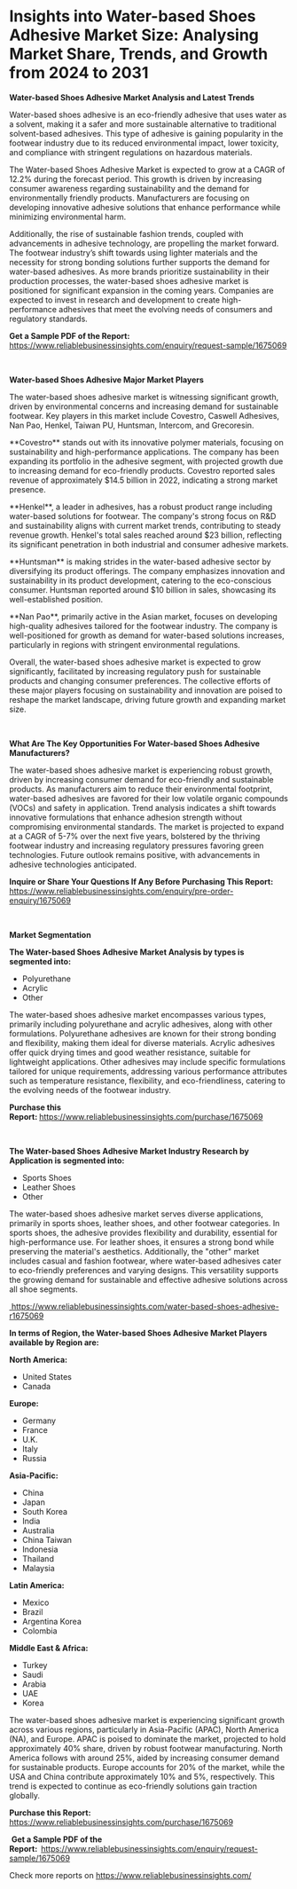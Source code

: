 <p><h1>Insights into Water-based Shoes Adhesive Market Size: Analysing Market Share, Trends, and Growth from 2024 to 2031</h1></p><p><strong>Water-based Shoes Adhesive Market Analysis and Latest Trends</strong></p>
<p><p>Water-based shoes adhesive is an eco-friendly adhesive that uses water as a solvent, making it a safer and more sustainable alternative to traditional solvent-based adhesives. This type of adhesive is gaining popularity in the footwear industry due to its reduced environmental impact, lower toxicity, and compliance with stringent regulations on hazardous materials.</p><p>The Water-based Shoes Adhesive Market is expected to grow at a CAGR of 12.2% during the forecast period. This growth is driven by increasing consumer awareness regarding sustainability and the demand for environmentally friendly products. Manufacturers are focusing on developing innovative adhesive solutions that enhance performance while minimizing environmental harm.</p><p>Additionally, the rise of sustainable fashion trends, coupled with advancements in adhesive technology, are propelling the market forward. The footwear industry’s shift towards using lighter materials and the necessity for strong bonding solutions further supports the demand for water-based adhesives. As more brands prioritize sustainability in their production processes, the water-based shoes adhesive market is positioned for significant expansion in the coming years. Companies are expected to invest in research and development to create high-performance adhesives that meet the evolving needs of consumers and regulatory standards.</p></p>
<p><strong>Get a Sample PDF of the Report:&nbsp;</strong> <a href="https://www.reliablebusinessinsights.com/enquiry/request-sample/1675069?utm_campaign=100&utm_medium=2&utm_source=Github&utm_content=ia&utm_term=28122024&utm_id=water-based-shoes-adhesive">https://www.reliablebusinessinsights.com/enquiry/request-sample/1675069</a></p>
<p>&nbsp;</p>
<p><strong>Water-based Shoes Adhesive Major Market Players</strong></p>
<p><p>The water-based shoes adhesive market is witnessing significant growth, driven by environmental concerns and increasing demand for sustainable footwear. Key players in this market include Covestro, Caswell Adhesives, Nan Pao, Henkel, Taiwan PU, Huntsman, Intercom, and Grecoresin.</p><p>**Covestro** stands out with its innovative polymer materials, focusing on sustainability and high-performance applications. The company has been expanding its portfolio in the adhesive segment, with projected growth due to increasing demand for eco-friendly products. Covestro reported sales revenue of approximately $14.5 billion in 2022, indicating a strong market presence.</p><p>**Henkel**, a leader in adhesives, has a robust product range including water-based solutions for footwear. The company's strong focus on R&D and sustainability aligns with current market trends, contributing to steady revenue growth. Henkel's total sales reached around $23 billion, reflecting its significant penetration in both industrial and consumer adhesive markets.</p><p>**Huntsman** is making strides in the water-based adhesive sector by diversifying its product offerings. The company emphasizes innovation and sustainability in its product development, catering to the eco-conscious consumer. Huntsman reported around $10 billion in sales, showcasing its well-established position.</p><p>**Nan Pao**, primarily active in the Asian market, focuses on developing high-quality adhesives tailored for the footwear industry. The company is well-positioned for growth as demand for water-based solutions increases, particularly in regions with stringent environmental regulations.</p><p>Overall, the water-based shoes adhesive market is expected to grow significantly, facilitated by increasing regulatory push for sustainable products and changing consumer preferences. The collective efforts of these major players focusing on sustainability and innovation are poised to reshape the market landscape, driving future growth and expanding market size.</p></p>
<p>&nbsp;</p>
<p><strong>What Are The Key Opportunities For Water-based Shoes Adhesive Manufacturers?</strong></p>
<p><p>The water-based shoes adhesive market is experiencing robust growth, driven by increasing consumer demand for eco-friendly and sustainable products. As manufacturers aim to reduce their environmental footprint, water-based adhesives are favored for their low volatile organic compounds (VOCs) and safety in application. Trend analysis indicates a shift towards innovative formulations that enhance adhesion strength without compromising environmental standards. The market is projected to expand at a CAGR of 5-7% over the next five years, bolstered by the thriving footwear industry and increasing regulatory pressures favoring green technologies. Future outlook remains positive, with advancements in adhesive technologies anticipated.</p></p>
<p><strong>Inquire or Share Your Questions If Any Before Purchasing This Report:</strong> <a href="https://www.reliablebusinessinsights.com/enquiry/pre-order-enquiry/1675069?utm_campaign=100&utm_medium=2&utm_source=Github&utm_content=ia&utm_term=28122024&utm_id=water-based-shoes-adhesive">https://www.reliablebusinessinsights.com/enquiry/pre-order-enquiry/1675069</a></p>
<p>&nbsp;</p>
<p><strong>Market Segmentation</strong></p>
<p><strong>The Water-based Shoes Adhesive Market Analysis by types is segmented into:</strong></p>
<p><ul><li>Polyurethane</li><li>Acrylic</li><li>Other</li></ul></p>
<p><p>The water-based shoes adhesive market encompasses various types, primarily including polyurethane and acrylic adhesives, along with other formulations. Polyurethane adhesives are known for their strong bonding and flexibility, making them ideal for diverse materials. Acrylic adhesives offer quick drying times and good weather resistance, suitable for lightweight applications. Other adhesives may include specific formulations tailored for unique requirements, addressing various performance attributes such as temperature resistance, flexibility, and eco-friendliness, catering to the evolving needs of the footwear industry.</p></p>
<p><strong>Purchase this Report:&nbsp;</strong><a href="https://www.reliablebusinessinsights.com/purchase/1675069?utm_campaign=100&utm_medium=2&utm_source=Github&utm_content=ia&utm_term=28122024&utm_id=water-based-shoes-adhesive">https://www.reliablebusinessinsights.com/purchase/1675069</a></p>
<p>&nbsp;</p>
<p><strong>The Water-based Shoes Adhesive Market Industry Research by Application is segmented into:</strong></p>
<p><ul><li>Sports Shoes</li><li>Leather Shoes</li><li>Other</li></ul></p>
<p><p>The water-based shoes adhesive market serves diverse applications, primarily in sports shoes, leather shoes, and other footwear categories. In sports shoes, the adhesive provides flexibility and durability, essential for high-performance use. For leather shoes, it ensures a strong bond while preserving the material's aesthetics. Additionally, the "other" market includes casual and fashion footwear, where water-based adhesives cater to eco-friendly preferences and varying designs. This versatility supports the growing demand for sustainable and effective adhesive solutions across all shoe segments.</p></p>
<p><a href="https://www.reliablebusinessinsights.com/water-based-shoes-adhesive-r1675069?utm_campaign=100&utm_medium=2&utm_source=Github&utm_content=ia&utm_term=28122024&utm_id=water-based-shoes-adhesive">&nbsp;https://www.reliablebusinessinsights.com/water-based-shoes-adhesive-r1675069</a></p>
<p><strong>In terms of Region, the Water-based Shoes Adhesive Market Players available by Region are:</strong></p>
<p>
    <p> <strong> North America: </strong>
        <ul>
            <li>United States</li>
            <li>Canada</li>
        </ul>
        </p> 
    <p> <strong> Europe: </strong>
        <ul>
            <li>Germany</li>
            <li>France</li>
            <li>U.K.</li>
            <li>Italy</li>
            <li>Russia</li>
        </ul>
        </p> 
    <p> <strong> Asia-Pacific: </strong>
        <ul>
            <li>China</li>
            <li>Japan</li>
            <li>South Korea</li>
            <li>India</li>
            <li>Australia</li>
            <li>China Taiwan</li>
            <li>Indonesia</li>
            <li>Thailand</li>
            <li>Malaysia</li>
        </ul>
        </p> 
    <p> <strong> Latin America: </strong>
        <ul>
            <li>Mexico</li>
            <li>Brazil</li>
            <li>Argentina Korea</li>
            <li>Colombia</li>
        </ul>
        </p> 
    <p> <strong> Middle East & Africa: </strong>
        <ul>
            <li>Turkey</li>
            <li>Saudi</li>
            <li>Arabia</li>
            <li>UAE</li>
            <li>Korea</li>
        </ul>
    </p>
    </p>
<p><p>The water-based shoes adhesive market is experiencing significant growth across various regions, particularly in Asia-Pacific (APAC), North America (NA), and Europe. APAC is poised to dominate the market, projected to hold approximately 40% share, driven by robust footwear manufacturing. North America follows with around 25%, aided by increasing consumer demand for sustainable products. Europe accounts for 20% of the market, while the USA and China contribute approximately 10% and 5%, respectively. This trend is expected to continue as eco-friendly solutions gain traction globally.</p></p>
<p><strong>Purchase this Report: </strong><a href="https://www.reliablebusinessinsights.com/purchase/1675069?utm_campaign=100&utm_medium=2&utm_source=Github&utm_content=ia&utm_term=28122024&utm_id=water-based-shoes-adhesive">https://www.reliablebusinessinsights.com/purchase/1675069</a></p>
<p>&nbsp;<strong>Get a Sample PDF of the Report:&nbsp;&nbsp;</strong><a href="https://www.reliablebusinessinsights.com/enquiry/request-sample/1675069?utm_campaign=100&utm_medium=2&utm_source=Github&utm_content=ia&utm_term=28122024&utm_id=water-based-shoes-adhesive">https://www.reliablebusinessinsights.com/enquiry/request-sample/1675069</a></p>
<p><strong></strong></p>
<p>Check more reports on <a href="https://www.reliablebusinessinsights.com/?utm_campaign=100&utm_medium=2&utm_source=Github&utm_content=ia&utm_term=28122024&utm_id=water-based-shoes-adhesive">https://www.reliablebusinessinsights.com/</a></p>